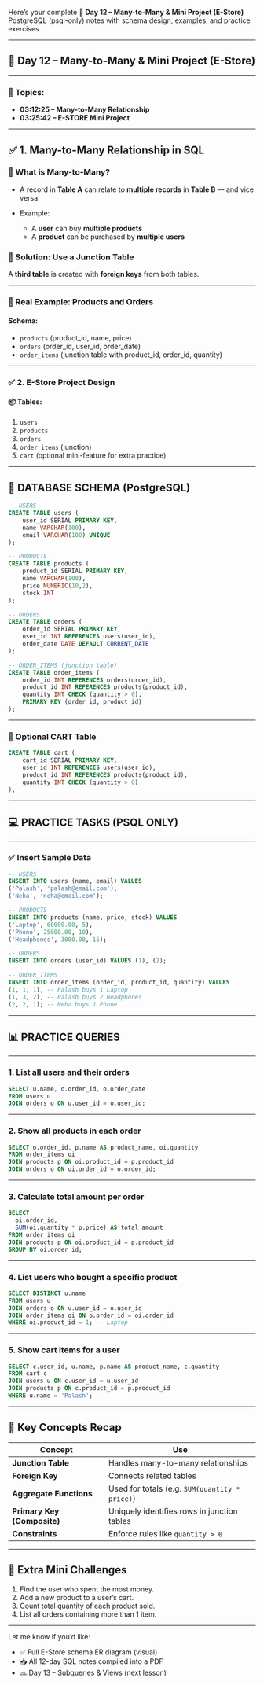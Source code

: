 Here’s your complete **🔹 Day 12 – Many-to-Many & Mini Project (E-Store)** PostgreSQL (psql-only) notes with schema design, examples, and practice exercises.

---

## 🔹 Day 12 – Many-to-Many & Mini Project (E-Store)

---

### 🎥 Topics:

* **03:12:25 – Many-to-Many Relationship**
* **03:25:42 – E-STORE Mini Project**

---

## ✅ 1. Many-to-Many Relationship in SQL

### 🔹 What is Many-to-Many?

* A record in **Table A** can relate to **multiple records** in **Table B** — and vice versa.
* Example:

  * A **user** can buy **multiple products**
  * A **product** can be purchased by **multiple users**

### 🔹 Solution: Use a **Junction Table**

A **third table** is created with **foreign keys** from both tables.

---

### 🎯 Real Example: Products and Orders

#### Schema:

* `products` (product\_id, name, price)
* `orders` (order\_id, user\_id, order\_date)
* `order_items` (junction table with product\_id, order\_id, quantity)

---

### ✅ 2. E-Store Project Design

#### 📦 Tables:

1. `users`
2. `products`
3. `orders`
4. `order_items` (junction)
5. `cart` (optional mini-feature for extra practice)

---

## 🧱 DATABASE SCHEMA (PostgreSQL)

```sql
-- USERS
CREATE TABLE users (
    user_id SERIAL PRIMARY KEY,
    name VARCHAR(100),
    email VARCHAR(100) UNIQUE
);

-- PRODUCTS
CREATE TABLE products (
    product_id SERIAL PRIMARY KEY,
    name VARCHAR(100),
    price NUMERIC(10,2),
    stock INT
);

-- ORDERS
CREATE TABLE orders (
    order_id SERIAL PRIMARY KEY,
    user_id INT REFERENCES users(user_id),
    order_date DATE DEFAULT CURRENT_DATE
);

-- ORDER_ITEMS (junction table)
CREATE TABLE order_items (
    order_id INT REFERENCES orders(order_id),
    product_id INT REFERENCES products(product_id),
    quantity INT CHECK (quantity > 0),
    PRIMARY KEY (order_id, product_id)
);
```

---

### 🛒 Optional CART Table

```sql
CREATE TABLE cart (
    cart_id SERIAL PRIMARY KEY,
    user_id INT REFERENCES users(user_id),
    product_id INT REFERENCES products(product_id),
    quantity INT CHECK (quantity > 0)
);
```

---

## 💻 PRACTICE TASKS (PSQL ONLY)

---

### ✅ Insert Sample Data

```sql
-- USERS
INSERT INTO users (name, email) VALUES
('Palash', 'palash@email.com'),
('Neha', 'neha@email.com');

-- PRODUCTS
INSERT INTO products (name, price, stock) VALUES
('Laptop', 60000.00, 5),
('Phone', 25000.00, 10),
('Headphones', 3000.00, 15);

-- ORDERS
INSERT INTO orders (user_id) VALUES (1), (2);

-- ORDER_ITEMS
INSERT INTO order_items (order_id, product_id, quantity) VALUES
(1, 1, 1), -- Palash buys 1 Laptop
(1, 3, 2), -- Palash buys 2 Headphones
(2, 2, 1); -- Neha buys 1 Phone
```

---

## 📊 PRACTICE QUERIES

---

### 1. List all users and their orders

```sql
SELECT u.name, o.order_id, o.order_date
FROM users u
JOIN orders o ON u.user_id = o.user_id;
```

---

### 2. Show all products in each order

```sql
SELECT o.order_id, p.name AS product_name, oi.quantity
FROM order_items oi
JOIN products p ON oi.product_id = p.product_id
JOIN orders o ON oi.order_id = o.order_id;
```

---

### 3. Calculate total amount per order

```sql
SELECT 
  oi.order_id,
  SUM(oi.quantity * p.price) AS total_amount
FROM order_items oi
JOIN products p ON oi.product_id = p.product_id
GROUP BY oi.order_id;
```

---

### 4. List users who bought a specific product

```sql
SELECT DISTINCT u.name
FROM users u
JOIN orders o ON u.user_id = o.user_id
JOIN order_items oi ON o.order_id = oi.order_id
WHERE oi.product_id = 1; -- Laptop
```

---

### 5. Show cart items for a user

```sql
SELECT c.user_id, u.name, p.name AS product_name, c.quantity
FROM cart c
JOIN users u ON c.user_id = u.user_id
JOIN products p ON c.product_id = p.product_id
WHERE u.name = 'Palash';
```

---

## 📘 Key Concepts Recap

| Concept                     | Use                                            |
| --------------------------- | ---------------------------------------------- |
| **Junction Table**          | Handles many-to-many relationships             |
| **Foreign Key**             | Connects related tables                        |
| **Aggregate Functions**     | Used for totals (e.g. `SUM(quantity * price)`) |
| **Primary Key (Composite)** | Uniquely identifies rows in junction tables    |
| **Constraints**             | Enforce rules like `quantity > 0`              |

---

## 🧠 Extra Mini Challenges

1. Find the user who spent the most money.
2. Add a new product to a user’s cart.
3. Count total quantity of each product sold.
4. List all orders containing more than 1 item.

---

Let me know if you’d like:

* ✅ Full E-Store schema ER diagram (visual)
* 📥 All 12-day SQL notes compiled into a PDF
* 🔜 Day 13 – Subqueries & Views (next lesson)
